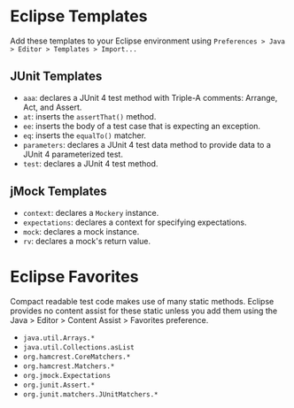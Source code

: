 Eclipse Templates
=================

Add these templates to your Eclipse environment using
`Preferences > Java > Editor > Templates > Import...`

JUnit Templates
---------------

* `aaa`: declares a JUnit 4 test method with Triple-A comments: Arrange, Act, and Assert.
* `at`: inserts the `assertThat()` method.
* `ee`: inserts the body of a test case that is expecting an exception.
* `eq`: inserts the `equalTo()` matcher.
* `parameters`: declares a JUnit 4 test data method to provide data to a JUnit 4 parameterized test.
* `test`: declares a JUnit 4 test method.

jMock Templates
---------------
 
* `context`: declares a `Mockery` instance.
* `expectations`: declares a context for specifying expectations.
* `mock`: declares a mock instance.
* `rv`: declares a mock's return value.


Eclipse Favorites
=================

Compact readable test code makes use of many static methods. Eclipse provides no content assist for 
these static unless you add them using the Java > Editor > Content Assist > Favorites preference.

* `java.util.Arrays.*`
* `java.util.Collections.asList`
* `org.hamcrest.CoreMatchers.*`
* `org.hamcrest.Matchers.*`
* `org.jmock.Expectations`
* `org.junit.Assert.*`
* `org.junit.matchers.JUnitMatchers.*`

